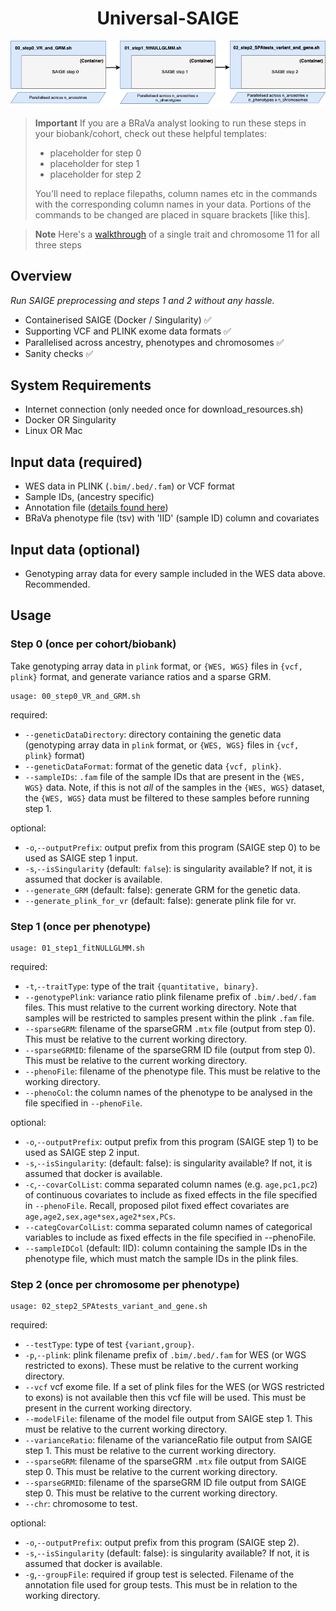 <h1 align="center">
  Universal-SAIGE
</h1>

<p align="center">
  <img src="universal-saige.png" alt="VroomAI"/>
</p>

> **Important**
> If you are a BRaVa analyst looking to run these steps in your biobank/cohort, check out these helpful templates:
> - placeholder for step 0
> - placeholder for step 1
> - placeholder for step 2
>   
> You'll need to replace filepaths, column names etc in the commands with the corresponding column names in your data. Portions of the commands to be changed are placed in square brackets [like this].

> **Note**
> Here's a [walkthrough](https://github.com/BRaVa-genetics/universal-saige/tree/main/walkthrough) 
 of a single trait and chromosome 11 for all three steps

## Overview

_Run SAIGE preprocessing and steps 1 and 2 without any hassle._

- Containerised SAIGE (Docker / Singularity) ✅
- Supporting VCF and PLINK exome data formats ✅
- Parallelised across ancestry, phenotypes and chromosomes ✅
- Sanity checks ✅

## System Requirements
- Internet connection (only needed once for download_resources.sh)
- Docker OR Singularity
- Linux OR Mac

## Input data (required)
- WES data in PLINK (`.bim/.bed/.fam`) or VCF format
- Sample IDs, (ancestry specific)
- Annotation file ([details found here](https://docs.google.com/document/d/1emWqbX8ohi-9rYIW_pKSAFiMHZZUV6zyXwg7qWJNdlc/edit#heading=h.puz6ua3vxnca](https://docs.google.com/document/d/11Nnb_nUjHnqKCkIB3SQAbR6fl66ICdeA-x_HyGWsBXM/edit#heading=h.649be2dis6c1)))
- BRaVa phenotype file (tsv) with 'IID' (sample ID) column and covariates

## Input data (optional)
- Genotyping array data for every sample included in the WES data above. Recommended.

## Usage
### Step 0 (once per cohort/biobank)
Take genotyping array data in `plink` format, or `{WES, WGS}` files in `{vcf, plink}` format, and generate variance ratios and a sparse GRM.

```
usage: 00_step0_VR_and_GRM.sh
```
required:
- `--geneticDataDirectory`: directory containing the genetic data (genotyping array data in `plink` format, or `{WES, WGS}` files in `{vcf, plink}` format)
- `--geneticDataFormat`: format of the genetic data `{vcf, plink}`.
- `--sampleIDs`: `.fam` file of the sample IDs that are present in the `{WES, WGS}` data. Note, if this is not _all_ of the samples in the `{WES, WGS}` dataset, the `{WES, WGS}` data must be filtered to these samples before running step 1.

optional:
- `-o`,`--outputPrefix`: output prefix from this program (SAIGE step 0) to be used as SAIGE step 1 input.
- `-s`,`--isSingularity` (default: `false`): is singularity available? If not, it is assumed that docker is available.
- `--generate_GRM` (default: false): generate GRM for the genetic data.
- `--generate_plink_for_vr` (default: false): generate plink file for vr.

### Step 1 (once per phenotype)

```
usage: 01_step1_fitNULLGLMM.sh
```
required:
- `-t`,`--traitType`: type of the trait `{quantitative, binary}`.
- `--genotypePlink`: variance ratio plink filename prefix of `.bim/.bed/.fam` files. This must relative to the current working directory. Note that samples will be restricted to samples present within the plink `.fam` file.
- `--sparseGRM`: filename of the sparseGRM `.mtx` file (output from step 0). This must be relative to the current working directory.
- `--sparseGRMID`: filename of the sparseGRM ID file (output from step 0). This must be relative to the current working directory.
- `--phenoFile`: filename of the phenotype file. This must be relative to the working directory.
- `--phenoCol`: the column names of the phenotype to be analysed in the file specified in `--phenoFile`.

optional:
- `-o`,`--outputPrefix`:  output prefix from this program (SAIGE step 1) to be used as SAIGE step 2 input.
- `-s`,`--isSingularity`: (default: false): is singularity available? If not, it is assumed that docker is available.
- `-c`,`--covarColList`: comma separated column names (e.g. `age,pc1,pc2`) of continuous covariates to include as fixed effects in the file specified in `--phenoFile`. Recall, proposed pilot fixed effect covariates are `age,age2,sex,age*sex,age2*sex,PCs`.
- `--categCovarColList`: comma separated column names of categorical variables to include as fixed effects in the file specified in --phenoFile.
- `--sampleIDCol` (default: IID): column containing the sample IDs in the phenotype file, which must match the sample IDs in the plink files.

### Step 2 (once per chromosome per phenotype)

```
usage: 02_step2_SPAtests_variant_and_gene.sh
```
required:
- `--testType`: type of test `{variant,group}`.
- `-p`,`--plink`: plink filename prefix of `.bim/.bed/.fam` for WES (or WGS restricted to exons). These must be relative to the current working directory.
- `--vcf` vcf exome file. If a set of plink files for the WES (or WGS restricted to exons) is not available then this vcf file will be used. This must be present in the current working directory.
- `--modelFile`: filename of the model file output from SAIGE step 1. This must be relative to the current working directory.
- `--varianceRatio`: filename of the varianceRatio file output from SAIGE step 1. This must be relative to the current working directory.
- `--sparseGRM`: filename of the sparseGRM `.mtx` file output from SAIGE step 0. This must be relative to the current working directory.
- `--sparseGRMID`: filename of the sparseGRM ID file output from SAIGE step 0. This must be relative to the current working directory.
- `--chr`: chromosome to test.

optional:
- `-o`,`--outputPrefix`: output prefix from this program (SAIGE step 2).
- `-s`,`--isSingularity` (default: false): is singularity available? If not, it is assumed that docker is available.
- `-g`,`--groupFile`: required if group test is selected. Filename of the annotation file used for group tests. This must be in relation to the working directory.
